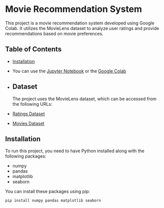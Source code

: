 # Movie Recommendation System

This project is a movie recommendation system developed using Google Colab. It utilizes the MovieLens dataset to analyze user ratings and provide recommendations based on movie preferences.

## Table of Contents

- [Installation](#installation)
- You can use the [Jupyter Notebook](https://jupyter.org/) or the [Google Colab](https://colab.research.google.com/)

- ## Dataset

  The project uses the MovieLens dataset, which can be accessed from the following URLs:

- [Ratings Dataset](https://grouplens.org/datasets/movielens/latest/)
- [Movies Dataset](https://grouplens.org/datasets/movielens/latest/)


## Installation

To run this project, you need to have Python installed along with the following packages:

- numpy
- pandas
- matplotlib
- seaborn

You can install these packages using pip:

```bash
pip install numpy pandas matplotlib seaborn
